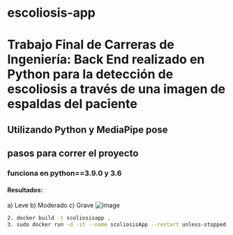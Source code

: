 # escoliosis-app
# Trabajo Final de Carreras de Ingeniería: Back End realizado en Python para la detección de escoliosis a través de una imagen de espaldas del paciente
## Utilizando Python y MediaPipe pose
## pasos para correr el proyecto
### funciona en python==3.9.0 y 3.6 
#### Resultados:
a) Leve b) Moderado c) Grave
![image](https://github.com/AngelesPiotroski/escoliosis-app/assets/59542971/e68fb3fe-f6c9-4ded-ab04-5fa4d5289805)



```bash 
2. docker build -t scoliosisapp .
3. sudo docker run -d -it --name scoliosisApp --restart unless-stopped --publish 7000:4000 scoliosisapp ```

